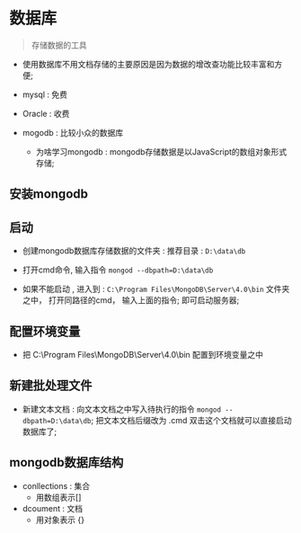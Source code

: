 # 数据库 
> 存储数据的工具 

- 使用数据库不用文档存储的主要原因是因为数据的增改查功能比较丰富和方便; 

- mysql  : 免费
- Oracle : 收费

- mogodb : 比较小众的数据库 
    - 为啥学习mongodb : mongodb存储数据是以JavaScript的数组对象形式存储; 

## 安装mongodb 

## 启动 

- 创建mongodb数据库存储数据的文件夹 : 推荐目录 : `D:\data\db`

- 打开cmd命令, 输入指令 `mongod --dbpath=D:\data\db`

- 如果不能启动 , 进入到 : `C:\Program Files\MongoDB\Server\4.0\bin` 文件夹之中， 打开同路径的cmd， 输入上面的指令; 即可启动服务器; 

## 配置环境变量 

- 把 C:\Program Files\MongoDB\Server\4.0\bin 配置到环境变量之中 

## 新建批处理文件 

- 新建文本文档 : 向文本文档之中写入待执行的指令 `mongod --dbpath=D:\data\db`; 把文本文档后缀改为 .cmd 双击这个文档就可以直接启动数据库了; 

## mongodb数据库结构 
- conllections : 集合   
  - 用数组表示[]
- dcoument : 文档
  - 用对象表示 {}


